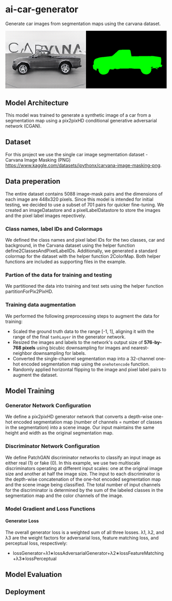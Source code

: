 # ai-car-generator
Generate car images from segmentation maps using the carvana dataset.

![Alt Text](images/sample1.png)

## Model Architecture
This model was trained to generate a synthetic image of a car from a segmentation map using a pix2pixHD conditional generative adversarial network (CGAN).
## Dataset 
For this project we use the single car image segmentation dataset - Carvana Image Masking (PNG) https://www.kaggle.com/datasets/ipythonx/carvana-image-masking-png. 
## Data preperation
The entire dataset contains 5088 image-mask pairs and the dimensions of each image are 448x320 pixels. Since this model is intended for initial testing, we decided to use a subset of 701 pairs for quicker fine-tuning.
We created an imageDatastore and a pixelLabelDatastore to store the images and the pixel label images repectively.
### Class names, label IDs and Colormaps
We defined the class names and pixel label IDs for the two classes, car and background, in the Carvana dataset using the helper function define2ClassesAndPixelLabelIDs. Additionally, we generated a standard colormap for the dataset with the helper function 2ColorMap. Both helper functions are included as supporting files in the example.
### Partion of the data for training and testing
We partitioned the data into training and test sets using the helper function partitionForPix2PixHD.
### Training data augmentation
We performed the following preprocessing steps to augment the data for training:
- Scaled the ground truth data to the range [-1, 1], aligning it with the range of the final `tanhLayer` in the generator network.
- Resized the images and labels to the network's output size of **576-by-768 pixels** using bicubic downsampling for images and nearest-neighbor downsampling for labels.
- Converted the single-channel segmentation map into a 32-channel one-hot encoded segmentation map using the `onehotencode` function.
- Randomly applied horizontal flipping to the image and pixel label pairs to augment the dataset.
## Model Training
### Generator Network Configuration
We define a pix2pixHD generator network that converts a depth-wise one-hot encoded segmentation map (number of channels = number of classes in the segmentation) into a scene image. Our input maintains the same height and width as the original segmentation map.
### Discriminator Network Configuration
We define PatchGAN discriminator networks to classify an input image as either real (1) or fake (0). In this example, we use two multiscale discriminators operating at different input scales: one at the original image size and another at half the image size.
The input to each discriminator is the depth-wise concatenation of the one-hot encoded segmentation map and the scene image being classified. The total number of input channels for the discriminator is determined by the sum of the labeled classes in the segmentation map and the color channels of the image.
### Model Gradient and Loss Functions
#### Generator Loss
The overall generator loss is a weighted sum of all three losses. λ1, λ2, and λ3 are the weight factors for adversarial loss, feature matching loss, and perceptual loss, respectively:
- lossGenerator=λ1∗lossAdversarialGenerator+λ2∗lossFeatureMatching+λ3∗lossPerceptual
## Model Evaluation
## Deployment
